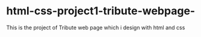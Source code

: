 # html-css-project1-tribute-webpage-
This is the project of Tribute web page which i design with html and css
